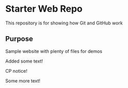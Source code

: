 # Starter Web Repo

This repository is for showing how Git and GitHub work

## Purpose

Sample website with plenty of files for demos

Added some text!

CP notice!

Some more text!
